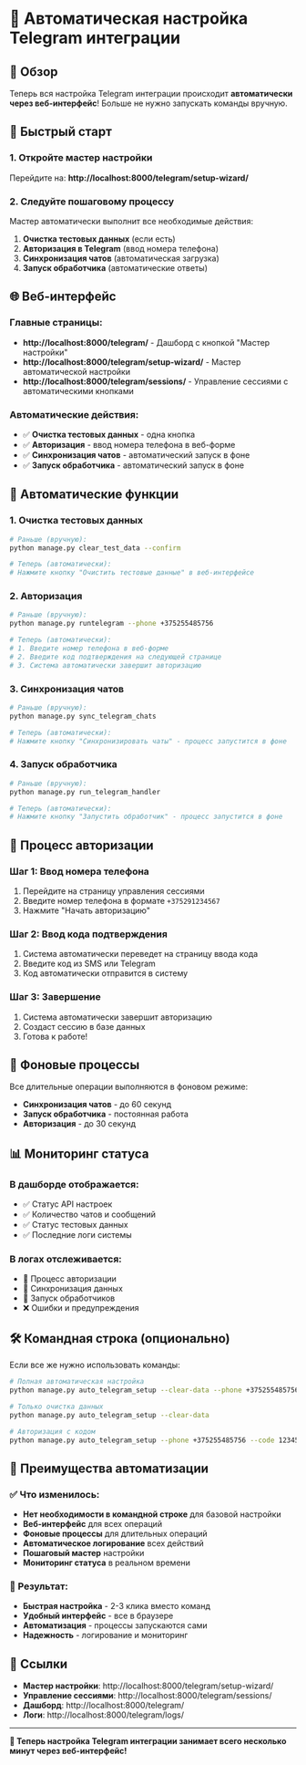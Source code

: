 # 🤖 Автоматическая настройка Telegram интеграции

## 🎯 Обзор

Теперь вся настройка Telegram интеграции происходит **автоматически через веб-интерфейс**! Больше не нужно запускать команды вручную.

## 🚀 Быстрый старт

### 1. Откройте мастер настройки
Перейдите на: **http://localhost:8000/telegram/setup-wizard/**

### 2. Следуйте пошаговому процессу
Мастер автоматически выполнит все необходимые действия:

1. **Очистка тестовых данных** (если есть)
2. **Авторизация в Telegram** (ввод номера телефона)
3. **Синхронизация чатов** (автоматическая загрузка)
4. **Запуск обработчика** (автоматические ответы)

## 🌐 Веб-интерфейс

### Главные страницы:
- **http://localhost:8000/telegram/** - Дашборд с кнопкой "Мастер настройки"
- **http://localhost:8000/telegram/setup-wizard/** - Мастер автоматической настройки
- **http://localhost:8000/telegram/sessions/** - Управление сессиями с автоматическими кнопками

### Автоматические действия:
- ✅ **Очистка тестовых данных** - одна кнопка
- ✅ **Авторизация** - ввод номера телефона в веб-форме
- ✅ **Синхронизация чатов** - автоматический запуск в фоне
- ✅ **Запуск обработчика** - автоматический запуск в фоне

## 🔧 Автоматические функции

### 1. Очистка тестовых данных
```bash
# Раньше (вручную):
python manage.py clear_test_data --confirm

# Теперь (автоматически):
# Нажмите кнопку "Очистить тестовые данные" в веб-интерфейсе
```

### 2. Авторизация
```bash
# Раньше (вручную):
python manage.py runtelegram --phone +375255485756

# Теперь (автоматически):
# 1. Введите номер телефона в веб-форме
# 2. Введите код подтверждения на следующей странице
# 3. Система автоматически завершит авторизацию
```

### 3. Синхронизация чатов
```bash
# Раньше (вручную):
python manage.py sync_telegram_chats

# Теперь (автоматически):
# Нажмите кнопку "Синхронизировать чаты" - процесс запустится в фоне
```

### 4. Запуск обработчика
```bash
# Раньше (вручную):
python manage.py run_telegram_handler

# Теперь (автоматически):
# Нажмите кнопку "Запустить обработчик" - процесс запустится в фоне
```

## 📱 Процесс авторизации

### Шаг 1: Ввод номера телефона
1. Перейдите на страницу управления сессиями
2. Введите номер телефона в формате `+375291234567`
3. Нажмите "Начать авторизацию"

### Шаг 2: Ввод кода подтверждения
1. Система автоматически переведет на страницу ввода кода
2. Введите код из SMS или Telegram
3. Код автоматически отправится в систему

### Шаг 3: Завершение
1. Система автоматически завершит авторизацию
2. Создаст сессию в базе данных
3. Готова к работе!

## 🔄 Фоновые процессы

Все длительные операции выполняются в фоновом режиме:

- **Синхронизация чатов** - до 60 секунд
- **Запуск обработчика** - постоянная работа
- **Авторизация** - до 30 секунд

## 📊 Мониторинг статуса

### В дашборде отображается:
- ✅ Статус API настроек
- ✅ Количество чатов и сообщений
- ✅ Статус тестовых данных
- ✅ Последние логи системы

### В логах отслеживается:
- 🔐 Процесс авторизации
- 🔄 Синхронизация данных
- 🎯 Запуск обработчиков
- ❌ Ошибки и предупреждения

## 🛠️ Командная строка (опционально)

Если все же нужно использовать команды:

```bash
# Полная автоматическая настройка
python manage.py auto_telegram_setup --clear-data --phone +375255485756 --auto-sync

# Только очистка данных
python manage.py auto_telegram_setup --clear-data

# Авторизация с кодом
python manage.py auto_telegram_setup --phone +375255485756 --code 12345
```

## 🎉 Преимущества автоматизации

### ✅ Что изменилось:
- **Нет необходимости в командной строке** для базовой настройки
- **Веб-интерфейс** для всех операций
- **Фоновые процессы** для длительных операций
- **Автоматическое логирование** всех действий
- **Пошаговый мастер** настройки
- **Мониторинг статуса** в реальном времени

### 🚀 Результат:
- **Быстрая настройка** - 2-3 клика вместо команд
- **Удобный интерфейс** - все в браузере
- **Автоматизация** - процессы запускаются сами
- **Надежность** - логирование и мониторинг

## 🔗 Ссылки

- **Мастер настройки**: http://localhost:8000/telegram/setup-wizard/
- **Управление сессиями**: http://localhost:8000/telegram/sessions/
- **Дашборд**: http://localhost:8000/telegram/
- **Логи**: http://localhost:8000/telegram/logs/

---

**🎯 Теперь настройка Telegram интеграции занимает всего несколько минут через веб-интерфейс!**


